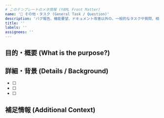 ```yaml
---
# このテンプレートのメタ情報 (YAML Front Matter)
name: '💬 その他・タスク (General Task / Question)'
description: 'バグ報告、機能要望、ドキュメント改善以外の、一般的なタスクや質問、相談はこちら'
title: ''
labels: ''
assignees: ''
---
```


## 目的・概要 (What is the purpose?)

<!--
このIssueの目的や、達成したいことの概要を簡潔に記述してください。
例：CIで実行するリンターの種類について相談したい。
例：v0.3マイルストーンに向けたタスクの洗い出し。
-->

## 詳細・背景 (Details / Background)

<!--
目的を達成するための、より詳細な情報や、そのタスクが必要になった背景などを自由に記述してください。
必要であれば、具体的な「やることリスト（チェックボックス）」を記述すると、タスク管理がしやすくなります。
-->

- [ ]
- [ ]
- [ ]

## 補足情報 (Additional Context)

<!--
その他、関連するIssueやURL、スクリーンショットなど、参考になる情報があれば貼り付けてください。
-->
